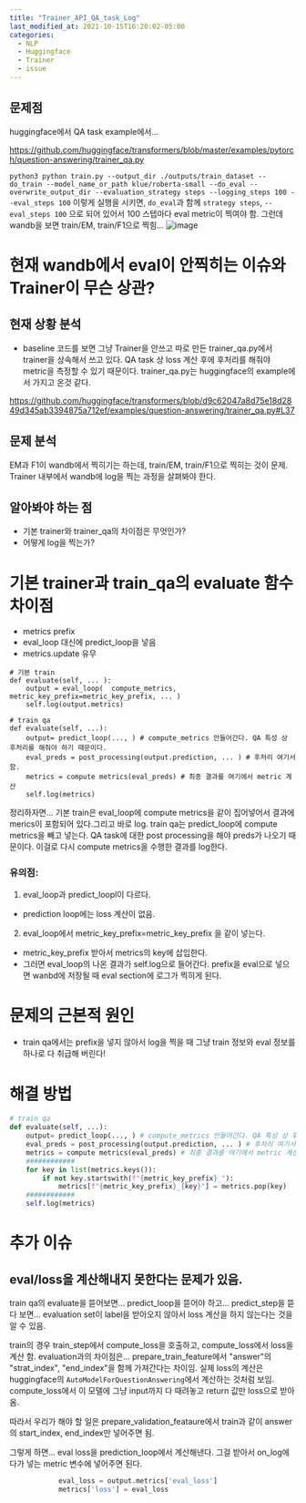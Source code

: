 ```yaml
---
title: "Trainer_API_QA_task_Log"
last_modified_at: 2021-10-15T16:20:02-05:00
categories:
  - NLP
  - Huggingface
  - Trainer
  - issue
---
```

## 문제점
huggingface에서 QA task example에서... 

https://github.com/huggingface/transformers/blob/master/examples/pytorch/question-answering/trainer_qa.py

`python3 python train.py --output_dir ./outputs/train_dataset --do_train --model_name_or_path klue/roberta-small --do_eval --overwrite_output_dir --evaluation_strategy steps --logging_steps 100 --eval_steps 100` 이렇게 실행을 시키면, `do_eval`과 함께 `strategy steps`, `--eval_steps 100` 으로 되어 있어서 100 스텝마다 eval metric이 찍여야 함. 그런데 wandb을 보면 train/EM, train/F1으로 찍힘...
![image](https://user-images.githubusercontent.com/45053329/137110321-eda99aa5-5aef-4c62-b5b2-58af7186b2a8.png)


# 현재 wandb에서 eval이 안찍히는 이슈와 Trainer이 무슨 상관? 

## 현재 상황 분석
* baseline 코드를 보면 그냥 Trainer을 안쓰고 따로 만든 trainer_qa.py에서 trainer을 상속해서 쓰고 있다. QA task 상 loss 계산 후에 후처리를 해줘야 metric을 측정할 수 있기 때문이다. trainer_qa.py는 huggingface의 example에서 가지고 온것 같다. 

https://github.com/huggingface/transformers/blob/d9c62047a8d75e18d2849d345ab3394875a712ef/examples/question-answering/trainer_qa.py#L37

## 문제 분석
EM과 F1이 wandb에서 찍히기는 하는데, train/EM, train/F1으로 찍히는 것이 문제. Trainer 내부에서 wandb에 log을 찍는 과정을 살펴봐야 한다.


## 알아봐야 하는 점
* 기본 trainer와 trainer_qa의 차이점은 무엇인가?
* 어떻게 log을 찍는가?

# 기본 trainer과 train_qa의 evaluate 함수 차이점

* metrics prefix
* eval_loop 대신에 predict_loop을 넣음
* metrics.update 유무

```
# 기본 train
def evaluate(self, ... ):
    output = eval_loop(  compute_metrics, metric_key_prefix=metric_key_prefix, ... )
    self.log(output.metrics)

# train qa
def evaluate(self, ...):
    output= predict_loop(..., ) # compute_metrics 안들어간다. QA 특성 상 후처리를 해줘야 하기 때문이다.
    eval_preds = post_processing(output.prediction, ... ) # 후처리 여기서 함.
    metrics = compute metrics(eval_preds) # 최종 결과를 여기에서 metric 계산
    self.log(metrics)
```

정리하자면... 기본 train은 eval_loop에 compute metrics을 같이 집어넣어서 결과에 merics이 포함되어 있다.그리고 바로 log.
train qa는 predict_loop에 compute metrics을 빼고 넣는다. QA task에 대한 post processing을 해야 preds가 나오기 때문이다. 이걸로 다시 compute metrics을 수행한 결과를 log한다.


### 유의점: 
1. eval_loop과 predict_loopl이 다르다.
* prediction loop에는 loss 계산이 없음.

2. eval_loop에서 metric_key_prefix=metric_key_prefix 을 같이 넣는다.
* metric_key_prefix 받아서 metrics의 key에 삽입한다. 
* 그러면 eval_loop의 나온 결과가 self.log으로 들어간다. prefix을 eval으로 넣으면 wanbd에 저장될 때 eval section에 로그가 찍히게 된다.

# 문제의 근본적 원인
* train qa에서는 prefix을 넣지 않아서 log을 찍을 때 그냥 train 정보와 eval 정보를 하나로 다 취급해 버린다!

# 해결 방법
```py
# train qa
def evaluate(self, ...):
    output= predict_loop(..., ) # compute_metrics 안들어간다. QA 특성 상 후처리를 해줘야 하기 때문이다.
    eval_preds = post_processing(output.prediction, ... ) # 후처리 여기서 함.
    metrics = compute metrics(eval_preds) # 최종 결과를 여기에서 metric 계산
    ############
    for key in list(metrics.keys()):
        if not key.startswith(f"{metric_key_prefix}_"):
            metrics[f"{metric_key_prefix}_{key}"] = metrics.pop(key)
    ############
    self.log(metrics)
```

# 추가 이슈

## eval/loss을 계산해내지 못한다는 문제가 있음.
train qa의 evaluate을 뜯어보면... predict_loop을 뜯어야 하고... predict_step을 뜯다 보면... evaluation set이 label을 받아오지 않아서 loss 계산을 하지 않는다는 것을 알 수 있음. 

train의 경우 train_step에서 compute_loss을 호출하고, compute_loss에서 loss을 계산 함. evaluation과의 차이점은... prepare_train_feature에서 "answer"의 "strat_index", "end_index"을 함께 가져간다는 차이임. 실제 loss의 계산은 huggingface의 `AutoModelForQuestionAnswering`에서 계산하는 것처럼 보임. compute_loss에서 이 모델에 그냥 input까지 다 때려놓고 return 값만 loss으로 받아옴.

따라서 우리가 해야 할 일은 prepare_validation_feataure에서 train과 같이 answer의 start_index, end_index만 넣어주면 됨. 

그렇게 하면... eval loss을 prediction_loop에서 계산해낸다. 그걸 받아서 on_log에다가 넣는 metric 변수에 넣어주면 된다.

```py
            eval_loss = output.metrics['eval_loss']
            metrics['loss'] = eval_loss
```